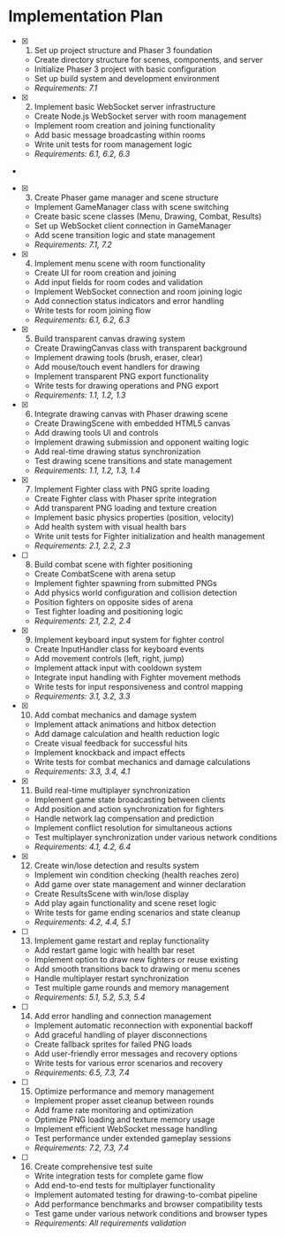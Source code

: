 # Implementation Plan

- [x] 1. Set up project structure and Phaser 3 foundation





  - Create directory structure for scenes, components, and server
  - Initialize Phaser 3 project with basic configuration
  - Set up build system and development environment
  - _Requirements: 7.1_

- [x] 2. Implement basic WebSocket server infrastructure













  - Create Node.js WebSocket server with room management
  - Implement room creation and joining functionality
  - Add basic message broadcasting within rooms
  - Write unit tests for room management logic
  - _Requirements: 6.1, 6.2, 6.3_
-

- [x] 3. Create Phaser game manager and scene structure




  - Implement GameManager class with scene switching
  - Create basic scene classes (Menu, Drawing, Combat, Results)
  - Set up WebSocket client connection in GameManager
  - Add scene transition logic and state management
  - _Requirements: 7.1, 7.2_

- [x] 4. Implement menu scene with room functionality





  - Create UI for room creation and joining
  - Add input fields for room codes and validation
  - Implement WebSocket connection and room joining logic
  - Add connection status indicators and error handling
  - Write tests for room joining flow
  - _Requirements: 6.1, 6.2, 6.3_

- [x] 5. Build transparent canvas drawing system





  - Create DrawingCanvas class with transparent background
  - Implement drawing tools (brush, eraser, clear)
  - Add mouse/touch event handlers for drawing
  - Implement transparent PNG export functionality
  - Write tests for drawing operations and PNG export
  - _Requirements: 1.1, 1.2, 1.3_

- [x] 6. Integrate drawing canvas with Phaser drawing scene





  - Create DrawingScene with embedded HTML5 canvas
  - Add drawing tools UI and controls
  - Implement drawing submission and opponent waiting logic
  - Add real-time drawing status synchronization
  - Test drawing scene transitions and state management
  - _Requirements: 1.1, 1.2, 1.3, 1.4_

- [x] 7. Implement Fighter class with PNG sprite loading





  - Create Fighter class with Phaser sprite integration
  - Add transparent PNG loading and texture creation
  - Implement basic physics properties (position, velocity)
  - Add health system with visual health bars
  - Write unit tests for Fighter initialization and health management
  - _Requirements: 2.1, 2.2, 2.3_

- [ ] 8. Build combat scene with fighter positioning









  - Create CombatScene with arena setup
  - Implement fighter spawning from submitted PNGs
  - Add physics world configuration and collision detection
  - Position fighters on opposite sides of arena
  - Test fighter loading and positioning logic
  - _Requirements: 2.1, 2.2, 2.4_

- [x] 9. Implement keyboard input system for fighter control






  - Create InputHandler class for keyboard events
  - Add movement controls (left, right, jump)
  - Implement attack input with cooldown system
  - Integrate input handling with Fighter movement methods
  - Write tests for input responsiveness and control mapping
  - _Requirements: 3.1, 3.2, 3.3_

- [x] 10. Add combat mechanics and damage system
  - Implement attack animations and hitbox detection
  - Add damage calculation and health reduction logic
  - Create visual feedback for successful hits
  - Implement knockback and impact effects
  - Write tests for combat mechanics and damage calculations
  - _Requirements: 3.3, 3.4, 4.1_

- [x] 11. Build real-time multiplayer synchronization
  - Implement game state broadcasting between clients
  - Add position and action synchronization for fighters
  - Handle network lag compensation and prediction
  - Implement conflict resolution for simultaneous actions
  - Test multiplayer synchronization under various network conditions
  - _Requirements: 4.1, 4.2, 6.4_

- [x] 12. Create win/lose detection and results system
  - Implement win condition checking (health reaches zero)
  - Add game over state management and winner declaration
  - Create ResultsScene with win/lose display
  - Add play again functionality and scene reset logic
  - Write tests for game ending scenarios and state cleanup
  - _Requirements: 4.2, 4.4, 5.1_

- [ ] 13. Implement game restart and replay functionality
  - Add restart game logic with health bar reset
  - Implement option to draw new fighters or reuse existing
  - Add smooth transitions back to drawing or menu scenes
  - Handle multiplayer restart synchronization
  - Test multiple game rounds and memory management
  - _Requirements: 5.1, 5.2, 5.3, 5.4_

- [ ] 14. Add error handling and connection management
  - Implement automatic reconnection with exponential backoff
  - Add graceful handling of player disconnections
  - Create fallback sprites for failed PNG loads
  - Add user-friendly error messages and recovery options
  - Write tests for various error scenarios and recovery
  - _Requirements: 6.5, 7.3, 7.4_

- [ ] 15. Optimize performance and memory management
  - Implement proper asset cleanup between rounds
  - Add frame rate monitoring and optimization
  - Optimize PNG loading and texture memory usage
  - Implement efficient WebSocket message handling
  - Test performance under extended gameplay sessions
  - _Requirements: 7.2, 7.3, 7.4_

- [ ] 16. Create comprehensive test suite
  - Write integration tests for complete game flow
  - Add end-to-end tests for multiplayer functionality
  - Implement automated testing for drawing-to-combat pipeline
  - Add performance benchmarks and browser compatibility tests
  - Test game under various network conditions and browser types
  - _Requirements: All requirements validation_
